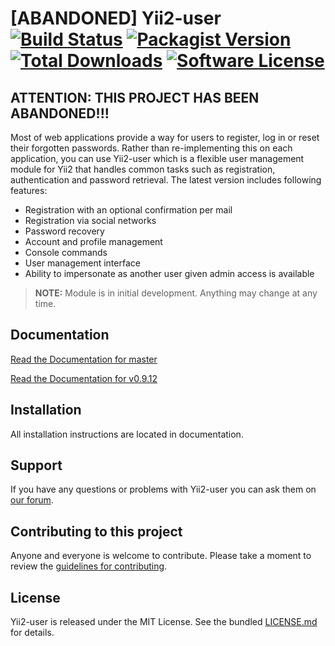 # [ABANDONED] Yii2-user [![Build Status](https://img.shields.io/travis/aminbbb92/yii2-user/master.svg?style=flat-square)](https://travis-ci.org/aminbbb92/yii2-user) [![Packagist Version](https://img.shields.io/packagist/v/aminbbb92/yii2-user.svg?style=flat-square)](https://packagist.org/packages/aminbbb92/yii2-user) [![Total Downloads](https://img.shields.io/packagist/dt/aminbbb92/yii2-user.svg?style=flat-square)](https://packagist.org/packages/aminbbb92/yii2-user) [![Software License](https://img.shields.io/badge/license-MIT-brightgreen.svg?style=flat-square)](LICENSE.md)

ATTENTION: THIS PROJECT HAS BEEN ABANDONED!!!
--------------------------------------------

Most of web applications provide a way for users to register, log in or reset
their forgotten passwords. Rather than re-implementing this on each application,
you can use Yii2-user which is a flexible user management module for Yii2 that
handles common tasks such as registration, authentication and password retrieval.
The latest version includes following features:

* Registration with an optional confirmation per mail
* Registration via social networks
* Password recovery
* Account and profile management
* Console commands
* User management interface
* Ability to impersonate as another user given admin access is available

> **NOTE:** Module is in initial development. Anything may change at any time.

## Documentation

[Read the Documentation for master](docs/README.md)

[Read the Documentation for v0.9.12](https://github.com/aminbbb92/yii2-user/blob/0.9.12/docs/README.md)

## Installation

All installation instructions are located in documentation.

## Support

If you have any questions or problems with Yii2-user you can ask them on [our forum](http://aminbbb92.com).

## Contributing to this project

Anyone and everyone is welcome to contribute. Please take a moment to
review the [guidelines for contributing](.github/CONTRIBUTING.md).

## License

Yii2-user is released under the MIT License. See the bundled [LICENSE.md](LICENSE.md)
for details.
